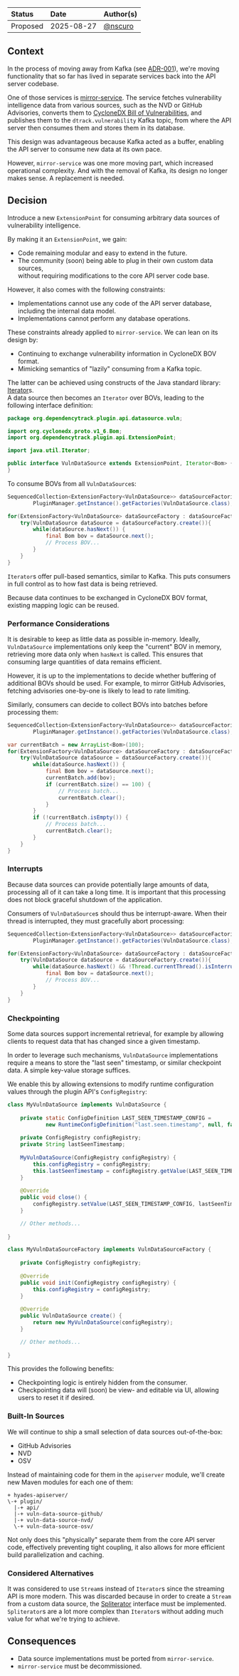 | Status   | Date       | Author(s)                            |
|:---------|:-----------|:-------------------------------------|
| Proposed | 2025-08-27 | [@nscuro](https://github.com/nscuro) |

## Context

In the process of moving away from Kafka (see [ADR-001](./001-drop-kafka-dependency.md)), we're moving
functionality that so far has lived in separate services back into the API server codebase.

One of those services is [mirror-service]. The service fetches vulnerability intelligence data from
various sources, such as the NVD or GitHub Advisories, converts them to [CycloneDX Bill of Vulnerabilities],
and publishes them to the `dtrack.vulnerability` Kafka topic, from where the API server then consumes
them and stores them in its database.

This design was advantageous because Kafka acted as a buffer, enabling the API server to consume
new data at its own pace.

However, `mirror-service` was one more moving part, which increased operational complexity.
And with the removal of Kafka, its design no longer makes sense. A replacement is needed.

## Decision

Introduce a new `ExtensionPoint` for consuming arbitrary data sources of vulnerability intelligence.

By making it an `ExtensionPoint`, we gain:

* Code remaining modular and easy to extend in the future.
* The community (soon) being able to plug in their own custom data sources,  
  without requiring modifications to the core API server code base.

However, it also comes with the following constraints:

* Implementations cannot use any code of the API server database, including the internal data model.
* Implementations cannot perform any database operations.

These constraints already applied to `mirror-service`. We can lean on its design by:

* Continuing to exchange vulnerability information in CycloneDX BOV format.
* Mimicking semantics of "lazily" consuming from a Kafka topic.

The latter can be achieved using constructs of the Java standard library: [Iterator]s.  
A data source then becomes an `Iterator` over BOVs, leading to the following interface definition:

```java linenums="1"
package org.dependencytrack.plugin.api.datasource.vuln;

import org.cyclonedx.proto.v1_6.Bom;
import org.dependencytrack.plugin.api.ExtensionPoint;

import java.util.Iterator;

public interface VulnDataSource extends ExtensionPoint, Iterator<Bom> {
}
```

To consume BOVs from all `VulnDataSource`s:

```java linenums="1"
SequencedCollection<ExtensionFactory<VulnDataSource>> dataSourceFactories = 
        PluginManager.getInstance().getFactories(VulnDataSource.class);

for(ExtensionFactory<VulnDataSource> dataSourceFactory : dataSourceFactories) {
    try(VulnDataSource dataSource = dataSourceFactory.create()){
        while(dataSource.hasNext()) {
            final Bom bov = dataSource.next();
            // Process BOV...
        }
    }
}
```

`Iterator`s offer pull-based semantics, similar to Kafka. This puts consumers in full control
as to how fast data is being retrieved. 

Because data continues to be exchanged in CycloneDX BOV format, existing mapping logic can be reused.

### Performance Considerations

It is desirable to keep as little data as possible in-memory. Ideally, `VulnDataSource` implementations
only keep the "current" BOV in memory, retrieving more data only when `hasNext` is called.
This ensures that consuming large quantities of data remains efficient.

However, it is up to the implementations to decide whether buffering of additional BOVs
should be used. For example, to mirror GitHub Advisories, fetching advisories one-by-one
is likely to lead to rate limiting.

Similarly, consumers can decide to collect BOVs into batches before processing them:

```java linenums="1"
SequencedCollection<ExtensionFactory<VulnDataSource>> dataSourceFactories = 
        PluginManager.getInstance().getFactories(VulnDataSource.class);

var currentBatch = new ArrayList<Bom>(100);
for(ExtensionFactory<VulnDataSource> dataSourceFactory : dataSourceFactories) {
    try(VulnDataSource dataSource = dataSourceFactory.create()){
        while(dataSource.hasNext()) {
            final Bom bov = dataSource.next();
            currentBatch.add(bov);
            if (currentBatch.size() == 100) {
                // Process batch...
                currentBatch.clear();
            }
        }
        if (!currentBatch.isEmpty()) {
            // Process batch...
            currentBatch.clear();
        }
    }
}
```

### Interrupts

Because data sources can provide potentially large amounts of data, processing all of it can take a long time.
It is important that this processing does not block graceful shutdown of the application.

Consumers of `VulnDataSource`s should thus be interrupt-aware. When their thread is interrupted,
they must gracefully abort processing:

```java linenums="1"
SequencedCollection<ExtensionFactory<VulnDataSource>> dataSourceFactories = 
        PluginManager.getInstance().getFactories(VulnDataSource.class);

for(ExtensionFactory<VulnDataSource> dataSourceFactory : dataSourceFactories) {
    try(VulnDataSource dataSource = dataSourceFactory.create()){
        while(dataSource.hasNext() && !Thread.currentThread().isInterrupted()) {
            final Bom bov = dataSource.next();
            // Process BOV...
        }
    }
}
```

### Checkpointing

Some data sources support incremental retrieval, for example by allowing clients to request data
that has changed since a given timestamp.

In order to leverage such mechanisms, `VulnDataSource` implementations require a means to
store the "last seen" timestamp, or similar checkpoint data. A simple key-value storage suffices.

We enable this by allowing extensions to modify runtime configuration values through
the plugin API's `ConfigRegistry`:

```java linenums="1"
class MyVulnDataSource implements VulnDataSource {
    
    private static ConfigDefinition LAST_SEEN_TIMESTAMP_CONFIG =
            new RuntimeConfigDefinition("last.seen.timestamp", null, false, false);
    
    private ConfigRegistry configRegistry;
    private String lastSeenTimestamp;
    
    MyVulnDataSource(ConfigRegistry configRegistry) {
        this.configRegistry = configRegistry;
        this.lastSeenTimestamp = configRegistry.getValue(LAST_SEEN_TIMESTAMP_CONFIG);
    }
    
    @Override
    public void close() {
        configRegistry.setValue(LAST_SEEN_TIMESTAMP_CONFIG, lastSeenTimestamp);
    }

    // Other methods...
    
}

class MyVulnDataSourceFactory implements VulnDataSourceFactory {
    
    private ConfigRegistry configRegistry;
    
    @Override
    public void init(ConfigRegistry configRegistry) {
        this.configRegistry = configRegistry;
    }
    
    @Override
    public VulnDataSource create() {
        return new MyVulnDataSource(configRegistry);
    }

    // Other methods...
    
}
```

This provides the following benefits:

* Checkpointing logic is entirely hidden from the consumer.
* Checkpointing data will (soon) be view- and editable via UI, allowing users to reset it if desired.

### Built-In Sources

We will continue to ship a small selection of data sources out-of-the-box:

* GitHub Advisories
* NVD
* OSV

Instead of maintaining code for them in the `apiserver` module, we'll create new Maven modules for
each one of them:

```
+ hyades-apiserver/
\-+ plugin/
  |-+ api/
  |-+ vuln-data-source-github/
  |-+ vuln-data-source-nvd/
  \-+ vuln-data-source-osv/
```

Not only does this "physically" separate them from the core API server code, effectively preventing tight coupling,
it also allows for more efficient build parallelization and caching.

### Considered Alternatives

It was considered to use `Stream`s instead of `Iterator`s since the streaming API is more modern.
This was discarded because in order to create a `Stream` from a custom data source, the [Spliterator]
interface must be implemented. `Spliterator`s are a lot more complex than `Iterator`s without adding
much value for what we're trying to achieve.

## Consequences

* Data source implementations must be ported from `mirror-service`.
* `mirror-service` must be decommissioned.

[CycloneDX Bill of Vulnerabilities]: https://cyclonedx.org/capabilities/bov/
[Iterator]: https://docs.oracle.com/en/java/javase/21/docs/api/java.base/java/util/Iterator.html
[Spliterator]: https://docs.oracle.com/en/java/javase/21/docs/api/java.base/java/util/Spliterator.html
[mirror-service]: https://github.com/DependencyTrack/hyades/tree/v0.6.0/mirror-service